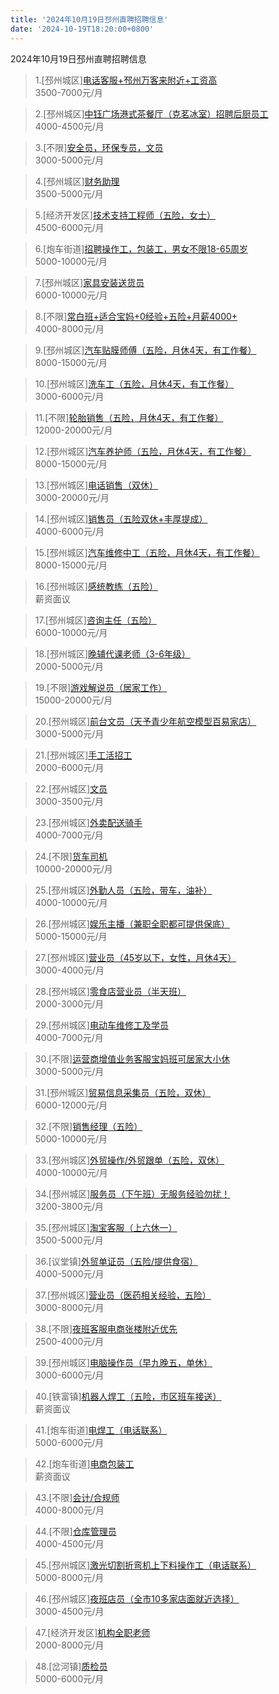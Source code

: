 ```yaml
---
title: '2024年10月19日邳州直聘招聘信息'
date: '2024-10-19T18:20:00+0800'
---
```

2024年10月19日邳州直聘招聘信息
<!--more-->
>1.[邳州城区][电话客服+邳州万客来附近+工资高](https://www.pizhouzhipin.com/job/23336)<br>
>3500-7000元/月

>2.[邳州城区][中钰广场港式茶餐厅（克茗冰室）招聘后厨员工](https://www.pizhouzhipin.com/job/37157)<br>
>4000-4500元/月

>3.[不限][安全员，环保专员，文员](https://www.pizhouzhipin.com/job/36191)<br>
>3000-5000元/月

>4.[邳州城区][财务助理](https://www.pizhouzhipin.com/job/37615)<br>
>3500-5000元/月

>5.[经济开发区][技术支持工程师（五险，女士）](https://www.pizhouzhipin.com/job/37840)<br>
>4500-6000元/月

>6.[炮车街道][招聘操作工，包装工，男女不限18-65周岁](https://www.pizhouzhipin.com/job/36719)<br>
>5000-10000元/月

>7.[邳州城区][家具安装送货员](https://www.pizhouzhipin.com/job/37895)<br>
>6000-10000元/月

>8.[不限][常白班+适合宝妈+0经验+五险+月薪4000+](https://www.pizhouzhipin.com/job/37265)<br>
>4000-8000元/月

>9.[邳州城区][汽车贴膜师傅（五险，月休4天，有工作餐）](https://www.pizhouzhipin.com/job/29530)<br>
>8000-15000元/月

>10.[邳州城区][洗车工（五险，月休4天，有工作餐）](https://www.pizhouzhipin.com/job/27992)<br>
>3000-6000元/月

>11.[不限][轮胎销售（五险，月休4天，有工作餐）](https://www.pizhouzhipin.com/job/28518)<br>
>12000-20000元/月

>12.[邳州城区][汽车养护师（五险，月休4天，有工作餐）](https://www.pizhouzhipin.com/job/27993)<br>
>8000-15000元/月

>13.[邳州城区][电话销售（双休）](https://www.pizhouzhipin.com/job/5652)<br>
>3000-20000元/月

>14.[邳州城区][销售员（五险双休+丰厚提成）](https://www.pizhouzhipin.com/job/34793)<br>
>4000-6000元/月

>15.[邳州城区][汽车维修中工（五险，月休4天，有工作餐）](https://www.pizhouzhipin.com/job/27994)<br>
>8000-15000元/月

>16.[邳州城区][感统教练（五险）](https://www.pizhouzhipin.com/job/36243)<br>
>薪资面议

>17.[邳州城区][咨询主任（五险）](https://www.pizhouzhipin.com/job/36019)<br>
>6000-10000元/月

>18.[邳州城区][晚辅代课老师（3-6年级）](https://www.pizhouzhipin.com/job/26331)<br>
>2000-5000元/月

>19.[不限][游戏解说员（居家工作）](https://www.pizhouzhipin.com/job/32067)<br>
>15000-20000元/月

>20.[邳州城区][前台文员（天予青少年航空模型百易家店）](https://www.pizhouzhipin.com/job/37839)<br>
>3000-5000元/月

>21.[邳州城区][手工活招工](https://www.pizhouzhipin.com/job/36528)<br>
>2000-6000元/月

>22.[邳州城区][文员](https://www.pizhouzhipin.com/job/37864)<br>
>3000-3500元/月

>23.[邳州城区][外卖配送骑手](https://www.pizhouzhipin.com/job/36574)<br>
>4000-7000元/月

>24.[不限][货车司机](https://www.pizhouzhipin.com/job/31255)<br>
>10000-20000元/月

>25.[邳州城区][外勤人员（五险，带车，油补）](https://www.pizhouzhipin.com/job/32156)<br>
>4000-10000元/月

>26.[邳州城区][娱乐主播（兼职全职都可提供保底）](https://www.pizhouzhipin.com/job/36359)<br>
>5000-15000元/月

>27.[邳州城区][营业员（45岁以下，女性，月休4天）](https://www.pizhouzhipin.com/job/21911)<br>
>3000-4000元/月

>28.[邳州城区][零食店营业员（半天班）](https://www.pizhouzhipin.com/job/37896)<br>
>2000-3000元/月

>29.[邳州城区][电动车维修工及学员](https://www.pizhouzhipin.com/job/13839)<br>
>4000-7000元/月

>30.[不限][运营商增值业务客服宝妈班可居家大小休](https://www.pizhouzhipin.com/job/37891)<br>
>3000-5000元/月

>31.[邳州城区][贸易信息采集员（五险，双休）](https://www.pizhouzhipin.com/job/31171)<br>
>6000-12000元/月

>32.[不限][销售经理（五险）](https://www.pizhouzhipin.com/job/37755)<br>
>5000-10000元/月

>33.[邳州城区][外贸操作/外贸跟单（五险，双休）](https://www.pizhouzhipin.com/job/27566)<br>
>4000-10000元/月

>34.[邳州城区][服务员（下午班）无服务经验勿扰！](https://www.pizhouzhipin.com/job/36589)<br>
>3200-3800元/月

>35.[邳州城区][淘宝客服（上六休一）](https://www.pizhouzhipin.com/job/12674)<br>
>3500-5000元/月

>36.[议堂镇][外贸单证员（五险/提供食宿）](https://www.pizhouzhipin.com/job/33725)<br>
>4000-5000元/月

>37.[邳州城区][营业员（医药相关经验，五险）](https://www.pizhouzhipin.com/job/8040)<br>
>3000-8000元/月

>38.[不限][夜班客服电商张楼附近优先](https://www.pizhouzhipin.com/job/36510)<br>
>2500-4000元/月

>39.[邳州城区][电脑操作员（早九晚五，单休）](https://www.pizhouzhipin.com/job/37073)<br>
>3000-6000元/月

>40.[铁富镇][机器人焊工（五险，市区班车接送）](https://www.pizhouzhipin.com/job/34675)<br>
>薪资面议

>41.[炮车街道][电焊工（电话联系）](https://www.pizhouzhipin.com/job/24311)<br>
>5000-6000元/月

>42.[炮车街道][电商包装工](https://www.pizhouzhipin.com/job/32250)<br>
>薪资面议

>43.[不限][会计/合规师](https://www.pizhouzhipin.com/job/37739)<br>
>4000-8000元/月

>44.[不限][仓库管理员](https://www.pizhouzhipin.com/job/8989)<br>
>4000-4500元/月

>45.[邳州城区][激光切割折弯机上下料操作工（电话联系）](https://www.pizhouzhipin.com/job/34547)<br>
>5000-8000元/月

>46.[邳州城区][夜班店员（全市10多家店面就近选择）](https://www.pizhouzhipin.com/job/26174)<br>
>3000-4500元/月

>47.[经济开发区][机构全职老师](https://www.pizhouzhipin.com/job/23882)<br>
>2000-8000元/月

>48.[岔河镇][质检员](https://www.pizhouzhipin.com/job/29457)<br>
>5000-6000元/月

